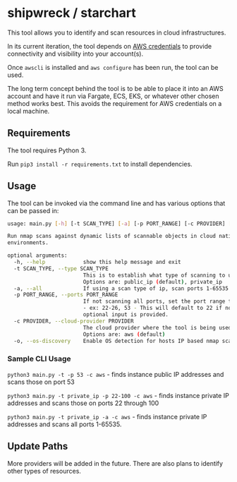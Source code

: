 # shipwreck / starchart
This tool allows you to identify and scan resources in cloud infrastructures.

In its current iteration, the tool depends on [AWS credentials](https://docs.aws.amazon.com/cli/latest/userguide/cli-chap-configure.html) to provide connectivity and visibility into your account(s).

Once `awscli` is installed and `aws configure` has been run, the tool can be used.

The long term concept behind the tool is to be able to place it into an AWS account and have it run via Fargate, ECS, EKS, or whatever other chosen method works best. This avoids the requirement for AWS credentials on a local machine.

## Requirements
The tool requires Python 3.

Run `pip3 install -r requirements.txt` to install dependencies.

## Usage
The tool can be invoked via the command line and has various options that can be passed in:

```bash
usage: main.py [-h] [-t SCAN_TYPE] [-a] [-p PORT_RANGE] [-c PROVIDER] [-o]

Run nmap scans against dynamic lists of scannable objects in cloud native
environments.

optional arguments:
  -h, --help            show this help message and exit
  -t SCAN_TYPE, --type SCAN_TYPE
                        This is to establish what type of scanning to use.
                        Options are: public_ip (default), private_ip
  -a, --all             If using a scan type of ip, scan ports 1-65535.
  -p PORT_RANGE, --ports PORT_RANGE
                        If not scanning all ports, set the port range to scan
                        - ex: 22-26, 53 - This will default to 22 if no
                        optional input is provided.
  -c PROVIDER, --cloud-provider PROVIDER
                        The cloud provider where the tool is being used.
                        Options are: aws (default)
  -o, --os-discovery    Enable OS detection for hosts IP based nmap scans.
```

### Sample CLI Usage
`python3 main.py -t -p 53 -c aws` - finds instance public IP addresses and scans those on port 53

`python3 main.py -t private_ip -p 22-100 -c aws` - finds instance private IP addresses and scans those on ports 22 through 100

`python3 main.py -t private_ip -a -c aws` - finds instance private IP addresses and scans all ports 1-65535.

## Update Paths
More providers will be added in the future. There are also plans to identify other types of resources.
